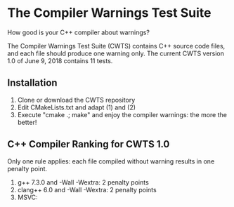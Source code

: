 The Compiler Warnings Test Suite
================================

How good is your C++ compiler about warnings?

The Compiler Warnings Test Suite (CWTS) contains C++ source code files, and each file should produce one warning only. The current CWTS version 1.0 of June 9, 2018 contains 11 tests.

Installation 
-------------

1. Clone or download the CWTS repository
2. Edit CMakeLists.txt and adapt (1) and (2)
3. Execute "cmake .; make" and enjoy the compiler warnings: the more the better! 

C++ Compiler Ranking for CWTS 1.0
---------------------------------

Only one rule applies: each file compiled without warning results in one penalty point.

1. g++ 7.3.0 and -Wall -Wextra: 2 penalty points
2. clang++ 6.0 and -Wall -Wextra: 2 penalty points
3. MSVC: 

